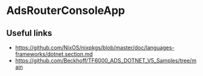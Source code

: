 # AdsRouterConsoleApp

## Useful links

- https://github.com/NixOS/nixpkgs/blob/master/doc/languages-frameworks/dotnet.section.md
- https://github.com/Beckhoff/TF6000_ADS_DOTNET_V5_Samples/tree/main
